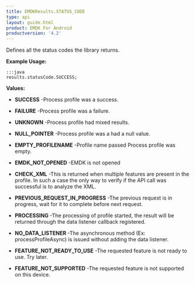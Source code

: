 ```yaml
---
title: EMDKResults.STATUS_CODE
type: api
layout: guide.html
product: EMDK For Android
productversion: '4.2'
---
```



Defines all the status codes the library returns. 
 
 

**Example Usage:**
	
	:::java	
	results.statusCode.SUCCESS;


**Values:**

* **SUCCESS** -Process profile was a success.

* **FAILURE** -Process profile was a failure.

* **UNKNOWN** -Process profile had mixed results.

* **NULL_POINTER** -Process profile was a had a null value.

* **EMPTY_PROFILENAME** -Profile name passed Process profile was empty.

* **EMDK_NOT_OPENED** -EMDK is not opened

* **CHECK_XML** -This is returned when multiple features are present in the profile. In such a case the only way to
 verify if the API call was successful is to analyze the XML.

* **PREVIOUS_REQUEST_IN_PROGRESS** -The previous request is in progress, wait for it to complete before next request.

* **PROCESSING** -The processing of profile started, the result will be returned through the data listener callback registered.

* **NO_DATA_LISTENER** -The asynchronous method (Ex: processProfileAsync) is issued without adding the data listener.

* **FEATURE_NOT_READY_TO_USE** -The requested feature is not ready to use. Try later.

* **FEATURE_NOT_SUPPORTED** -The requested feature is not supported on this device.

